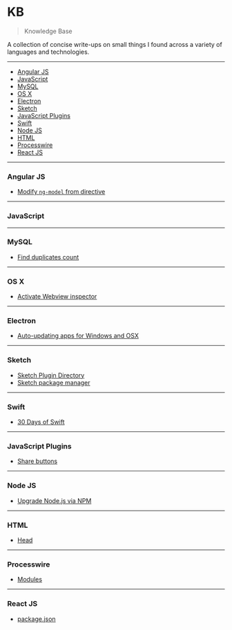 # KB
> Knowledge Base

A collection of concise write-ups on small things I found across a
variety of languages and technologies.

---

* [Angular JS](#angularjs)
* [JavaScript](#javascript)
* [MySQL](#mysql)
* [OS X](#osx)
* [Electron](#electron)
* [Sketch](#sketch)
* [JavaScript Plugins](#javascriptplugins)
* [Swift](#swift)
* [Node JS](#nodejs)
* [HTML](#html)
* [Processwire](#processwire)
* [React JS](#reactjs)

---

### Angular JS
- [Modify `ng-model` from directive](angularjs/modify-ng-model-from-directive.md)

---

### JavaScript

---

### MySQL
- [Find duplicates count](mysql/find-duplicates-count.md)

---

### OS X
- [Activate Webview inspector](osx/activate-webview-inspector-for-apps.md)

---

### Electron
- [Auto-updating apps for Windows and OSX](https://medium.com/@svilen/auto-updating-apps-for-windows-and-osx-using-electron-the-complete-guide-4aa7a50b904c#.jxm1tpjlk)

---

### Sketch
- [Sketch Plugin Directory](https://github.com/sketchplugins/plugin-directory)
- [Sketch package manager](https://github.com/almonk/dpm/)

---

### Swift
- [30 Days of Swift](https://github.com/allenwong/30DaysofSwift)

---

### JavaScript Plugins
- [Share buttons](http://ellisonleao.github.io/sharer.js/)

---

### Node JS
- [Upgrade Node.js via NPM](nodejs/upgrade-node-via-npm.md)

---

### HTML
- [Head](html/head.md)

---

### Processwire
- [Modules](processwire/modules.md)

---

### React JS
- [package.json](reactjs/package-json.md)

